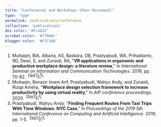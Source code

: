```yaml
---
title: "Conferences and Workshops (Peer-Reviewed)"
type: 'type'
permalink: /publications/conference
collection: 'publications'
doi-color: '#fcab22'
acrobat-color: '#f70e0c'
blogger-color: '#F37100'
---
```

1. Muttaqin, BIA, Albana, AS, Baskara, DB, Prastyabudi, WA, Prihadianto, RD, Dewi, S, and Zunaidi, RA, "**VR applications in ergonomic and productive workplace design: a literature review**," In *International Seminar on Information and Communication Technologies*. 2019, pp. 70-82. &nbsp;<a href='/publications/bibtex#muttaqin2019vr' target='_blank' class='btn btn--mcwbibtex'><img src='../images/BibTeX_logo-16px-high.png'/></a>
1. Muttaqin, Benazir Imam Arif, Prastyabudi, Wahyu Andy, and Zunaidi, Rizqa Amelia, "**Workplace design selection framework to increase productivity by using virtual reality**," In *AIP conference proceedings*. 2020. &nbsp;<a href='/publications/bibtex#muttaqin2020workplace' target='_blank' class='btn btn--mcwbibtex'><img src='../images/BibTeX_logo-16px-high.png'/></a>
1. Prastyabudi, Wahyu Andy, "**Finding Frequent Routes From Taxi Trips With Time Windows: NYC Case**," In *Proceedings of the 2019 5th International Conference on Computing and Artificial Intelligence*. 2019, pp. 1-5. &nbsp;<a href='/publications/bibtex#prastyabudi2019finding' target='_blank' class='btn btn--mcwbibtex'><img src='../images/BibTeX_logo-16px-high.png'/></a>
